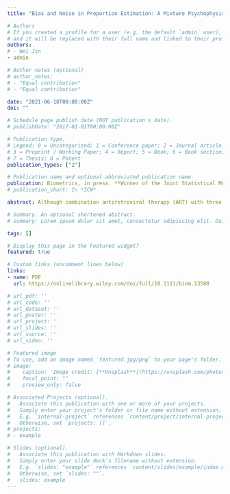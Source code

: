 ```yaml
---
title: "Bias and Noise in Proportion Estimation: A Mixture Psychophysical Model"

# Authors
# If you created a profile for a user (e.g. the default `admin` user), write the username (folder name) here 
# and it will be replaced with their full name and linked to their profile.
authors:
# - Wei Jin
- admin

# Author notes (optional)
# author_notes:
# - "Equal contribution"
# - "Equal contribution"

date: "2021-06-18T00:00:00Z"
doi: ""

# Schedule page publish date (NOT publication's date).
# publishDate: "2017-01-01T00:00:00Z"

# Publication type.
# Legend: 0 = Uncategorized; 1 = Conference paper; 2 = Journal article;
# 3 = Preprint / Working Paper; 4 = Report; 5 = Book; 6 = Book section;
# 7 = Thesis; 8 = Patent
publication_types: ["2"]

# Publication name and optional abbreviated publication name.
publication: Biometrics, in press. **Winner of the Joint Statistical Meetings (JSM) Student Paper Award, Mental Health Statistics Section**
# publication_short: In *ICW*

abstract: Although combination antiretroviral therapy (ART) with three or more drugs is highly effective in suppressing viral load for people with HIV (human immunodeficiency virus), many ART agents may exacerbate mental health-related adverse effects including depression. Therefore, understanding the effects of combination ART on mental health can help clinicians personalize medicine with less adverse effects to avoid undesirable health outcomes. The emergence of electronic health records offers researchers' unprecedented access to HIV data including individuals' mental health records, drug prescriptions, and clinical information over time. However, modeling such data is challenging due to high dimensionality of the drug combination space, the individual heterogeneity, and sparseness of the observed drug combinations. To address these challenges, we develop a Bayesian nonparametric approach to learn drug combination effect on mental health in people with HIV adjusting for sociodemographic, behavioral, and clinical factors. The proposed method is built upon the subset-tree kernel that represents drug combinations in a way that synthesizes known regimen structure into a single mathematical representation. It also utilizes a distance-dependent Chinese restaurant process to cluster heterogeneous populations while considering individuals' treatment histories. We evaluate the proposed approach through simulation studies, and apply the method to a dataset from the Women's Interagency HIV Study, showing the clinical utility of our model in guiding clinicians to prescribe informed and effective personalized treatment based on individuals' treatment histories and clinical characteristics.

# Summary. An optional shortened abstract.
# summary: Lorem ipsum dolor sit amet, consectetur adipiscing elit. Duis posuere tellus ac convallis placerat. Proin tincidunt magna sed ex sollicitudin condimentum.

tags: []

# Display this page in the Featured widget?
featured: true

# Custom links (uncomment lines below)
links:
- name: PDF
  url: https://onlinelibrary.wiley.com/doi/full/10.1111/biom.13508

# url_pdf: ''
# url_code: ''
# url_dataset: ''
# url_poster: ''
# url_project: ''
# url_slides: ''
# url_source: ''
# url_video: ''

# Featured image
# To use, add an image named `featured.jpg/png` to your page's folder. 
# image:
#    caption: 'Image credit: [**Unsplash**](https://unsplash.com/photos/pLCdAaMFLTE)'
#    focal_point: ""
#    preview_only: false

# Associated Projects (optional).
#   Associate this publication with one or more of your projects.
#   Simply enter your project's folder or file name without extension.
#   E.g. `internal-project` references `content/project/internal-project/index.md`.
#   Otherwise, set `projects: []`.
# projects:
# - example

# Slides (optional).
#   Associate this publication with Markdown slides.
#   Simply enter your slide deck's filename without extension.
#   E.g. `slides: "example"` references `content/slides/example/index.md`.
#   Otherwise, set `slides: ""`.
#   slides: example
---
```

